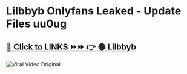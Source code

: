 
 # Lilbbyb Onlyfans Leaked - Update Files uu0ug

## <h2><a href="https://clipsfans.com/Lilbbyb&ref=git">🔗 Click to LINKS ⏩⏩ 👉 🟢 Lilbbyb </a></h2>

<a href="https://clipsfans.com/Lilbbyb&ref=git" rel="nofollow" data-target="animated-image.originalLink"><img src="https://i.ibb.co.com/xMMVF88/686577567.gif" alt="Viral Video Original" style="max-width: 100%; display: inline-block;" data-target="animated-image.originalImage"></a>

